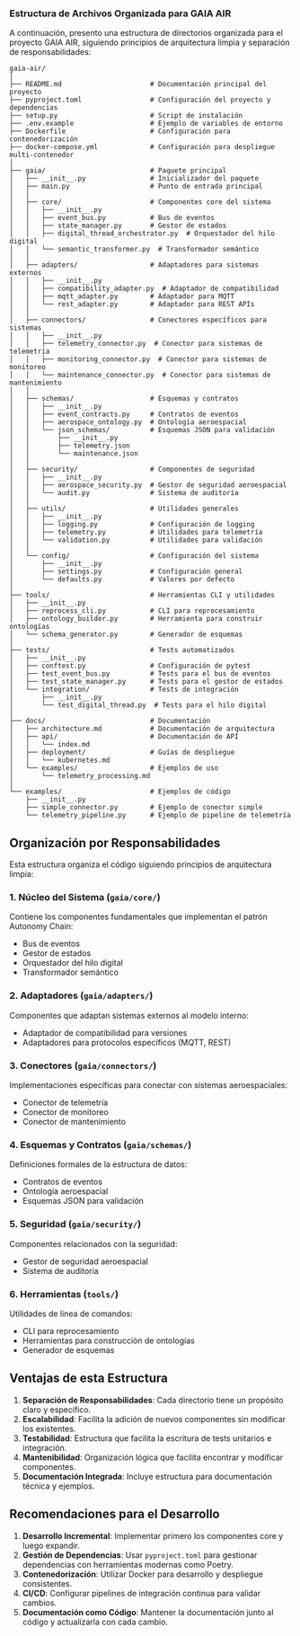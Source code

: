 ### Estructura de Archivos Organizada para GAIA AIR

A continuación, presento una estructura de directorios organizada para el proyecto GAIA AIR, siguiendo principios de arquitectura limpia y separación de responsabilidades:

```plaintext
gaia-air/
│
├── README.md                      # Documentación principal del proyecto
├── pyproject.toml                 # Configuración del proyecto y dependencias
├── setup.py                       # Script de instalación
├── .env.example                   # Ejemplo de variables de entorno
├── Dockerfile                     # Configuración para contenedorización
├── docker-compose.yml             # Configuración para despliegue multi-contenedor
│
├── gaia/                          # Paquete principal
│   ├── __init__.py                # Inicializador del paquete
│   ├── main.py                    # Punto de entrada principal
│   │
│   ├── core/                      # Componentes core del sistema
│   │   ├── __init__.py
│   │   ├── event_bus.py           # Bus de eventos
│   │   ├── state_manager.py       # Gestor de estados
│   │   ├── digital_thread_orchestrator.py  # Orquestador del hilo digital
│   │   └── semantic_transformer.py  # Transformador semántico
│   │
│   ├── adapters/                  # Adaptadores para sistemas externos
│   │   ├── __init__.py
│   │   ├── compatibility_adapter.py  # Adaptador de compatibilidad
│   │   ├── mqtt_adapter.py        # Adaptador para MQTT
│   │   └── rest_adapter.py        # Adaptador para REST APIs
│   │
│   ├── connectors/                # Conectores específicos para sistemas
│   │   ├── __init__.py
│   │   ├── telemetry_connector.py  # Conector para sistemas de telemetría
│   │   ├── monitoring_connector.py  # Conector para sistemas de monitoreo
│   │   └── maintenance_connector.py  # Conector para sistemas de mantenimiento
│   │
│   ├── schemas/                   # Esquemas y contratos
│   │   ├── __init__.py
│   │   ├── event_contracts.py     # Contratos de eventos
│   │   ├── aerospace_ontology.py  # Ontología aeroespacial
│   │   └── json_schemas/          # Esquemas JSON para validación
│   │       ├── __init__.py
│   │       ├── telemetry.json
│   │       └── maintenance.json
│   │
│   ├── security/                  # Componentes de seguridad
│   │   ├── __init__.py
│   │   ├── aerospace_security.py  # Gestor de seguridad aeroespacial
│   │   └── audit.py               # Sistema de auditoría
│   │
│   ├── utils/                     # Utilidades generales
│   │   ├── __init__.py
│   │   ├── logging.py             # Configuración de logging
│   │   ├── telemetry.py           # Utilidades para telemetría
│   │   └── validation.py          # Utilidades para validación
│   │
│   └── config/                    # Configuración del sistema
│       ├── __init__.py
│       ├── settings.py            # Configuración general
│       └── defaults.py            # Valores por defecto
│
├── tools/                         # Herramientas CLI y utilidades
│   ├── __init__.py
│   ├── reprocess_cli.py           # CLI para reprocesamiento
│   ├── ontology_builder.py        # Herramienta para construir ontologías
│   └── schema_generator.py        # Generador de esquemas
│
├── tests/                         # Tests automatizados
│   ├── __init__.py
│   ├── conftest.py                # Configuración de pytest
│   ├── test_event_bus.py          # Tests para el bus de eventos
│   ├── test_state_manager.py      # Tests para el gestor de estados
│   └── integration/               # Tests de integración
│       ├── __init__.py
│       └── test_digital_thread.py  # Tests para el hilo digital
│
├── docs/                          # Documentación
│   ├── architecture.md            # Documentación de arquitectura
│   ├── api/                       # Documentación de API
│   │   └── index.md
│   ├── deployment/                # Guías de despliegue
│   │   └── kubernetes.md
│   └── examples/                  # Ejemplos de uso
│       └── telemetry_processing.md
│
└── examples/                      # Ejemplos de código
    ├── __init__.py
    ├── simple_connector.py        # Ejemplo de conector simple
    └── telemetry_pipeline.py      # Ejemplo de pipeline de telemetría
```

## Organización por Responsabilidades

Esta estructura organiza el código siguiendo principios de arquitectura limpia:

### 1. Núcleo del Sistema (`gaia/core/`)

Contiene los componentes fundamentales que implementan el patrón Autonomy Chain:

- Bus de eventos
- Gestor de estados
- Orquestador del hilo digital
- Transformador semántico


### 2. Adaptadores (`gaia/adapters/`)

Componentes que adaptan sistemas externos al modelo interno:

- Adaptador de compatibilidad para versiones
- Adaptadores para protocolos específicos (MQTT, REST)


### 3. Conectores (`gaia/connectors/`)

Implementaciones específicas para conectar con sistemas aeroespaciales:

- Conector de telemetría
- Conector de monitoreo
- Conector de mantenimiento


### 4. Esquemas y Contratos (`gaia/schemas/`)

Definiciones formales de la estructura de datos:

- Contratos de eventos
- Ontología aeroespacial
- Esquemas JSON para validación


### 5. Seguridad (`gaia/security/`)

Componentes relacionados con la seguridad:

- Gestor de seguridad aeroespacial
- Sistema de auditoría


### 6. Herramientas (`tools/`)

Utilidades de línea de comandos:

- CLI para reprocesamiento
- Herramientas para construcción de ontologías
- Generador de esquemas


## Ventajas de esta Estructura

1. **Separación de Responsabilidades**: Cada directorio tiene un propósito claro y específico.
2. **Escalabilidad**: Facilita la adición de nuevos componentes sin modificar los existentes.
3. **Testabilidad**: Estructura que facilita la escritura de tests unitarios e integración.
4. **Mantenibilidad**: Organización lógica que facilita encontrar y modificar componentes.
5. **Documentación Integrada**: Incluye estructura para documentación técnica y ejemplos.


## Recomendaciones para el Desarrollo

1. **Desarrollo Incremental**: Implementar primero los componentes core y luego expandir.
2. **Gestión de Dependencias**: Usar `pyproject.toml` para gestionar dependencias con herramientas modernas como Poetry.
3. **Contenedorización**: Utilizar Docker para desarrollo y despliegue consistentes.
4. **CI/CD**: Configurar pipelines de integración continua para validar cambios.
5. **Documentación como Código**: Mantener la documentación junto al código y actualizarla con cada cambio.


